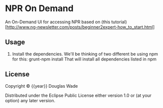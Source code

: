 # NPR On Demand
An On-Demand UI for accessing NPR based on (this tutorial)[http://www.ng-newsletter.com/posts/beginner2expert-how_to_start.html]

## Usage

1. Install the dependencies.   We'll be thinking of two different be using npm for this:
        grunt-npm install
That will install all dependencies listed in npm


## License

Copyright © {{year}} Douglas Wade

Distributed under the Eclipse Public License either version 1.0 or (at
your option) any later version.

